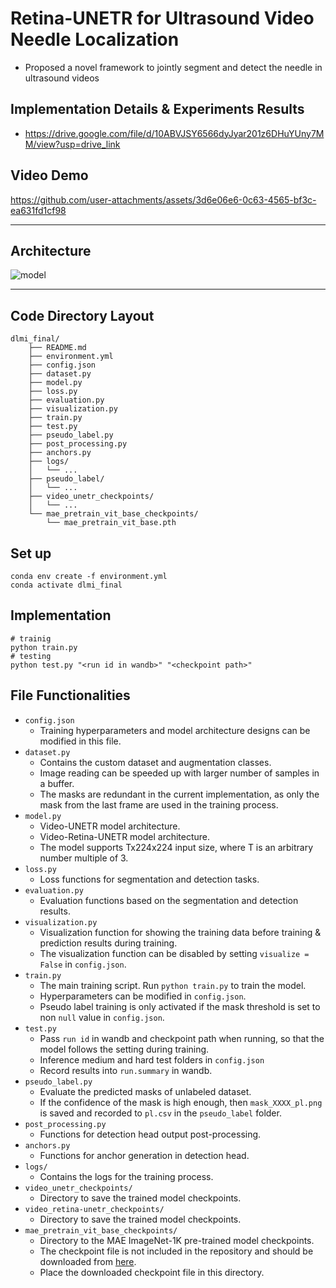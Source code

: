 # Retina-UNETR for Ultrasound Video Needle Localization
- Proposed a novel framework to jointly segment and detect the needle in ultrasound videos
## Implementation Details & Experiments Results
- <https://drive.google.com/file/d/10ABVJSY6566dyJyar201z6DHuYUny7MM/view?usp=drive_link>
## Video Demo
https://github.com/user-attachments/assets/3d6e06e6-0c63-4565-bf3c-ea631fd1cf98
***
## Architecture
![model](https://github.com/user-attachments/assets/7895920a-4948-4417-9ee5-80a40a6cff72)
***
## Code Directory Layout
```
dlmi_final/
    ├── README.md
    ├── environment.yml
    ├── config.json
    ├── dataset.py
    ├── model.py
    ├── loss.py
    ├── evaluation.py
    ├── visualization.py
    ├── train.py
    ├── test.py
    ├── pseudo_label.py
    ├── post_processing.py
    ├── anchors.py
    ├── logs/
    │   └── ...
    ├── pseudo_label/
    │   └── ...
    ├── video_unetr_checkpoints/
    │   └── ...
    └── mae_pretrain_vit_base_checkpoints/
        └── mae_pretrain_vit_base.pth
```
## Set up
```
conda env create -f environment.yml
conda activate dlmi_final
```
## Implementation
```
# trainig
python train.py
# testing
python test.py "<run id in wandb>" "<checkpoint path>"
```
## File Functionalities
- `config.json`
  - Training hyperparameters and model architecture designs can be modified in this file.
- `dataset.py`
  - Contains the custom dataset and augmentation classes.
  - Image reading can be speeded up with larger number of samples in a buffer. 
  - The masks are redundant in the current implementation, as only the mask from the last frame are used in the training process.
- `model.py`
  - Video-UNETR model architecture.
  - Video-Retina-UNETR model architecture.
  - The model supports Tx224x224 input size, where T is an arbitrary number multiple of 3.
- `loss.py`
  - Loss functions for segmentation and detection tasks.
- `evaluation.py`
  - Evaluation functions based on the segmentation and detection results.
- `visualization.py`
  - Visualization function for showing the training data before training & prediction results during training.
  - The visualization function can be disabled by setting `visualize = False` in `config.json`.
- `train.py`
  - The main training script. Run `python train.py` to train the model.
  - Hyperparameters can be modified in `config.json`.
  - Pseudo label training is only activated if the mask threshold is set to non `null` value in `config.json`.
- `test.py`
  - Pass `run id` in wandb and checkpoint path when running, so that the model follows the setting during training.
  - Inference medium and hard test folders in `config.json`
  - Record results into `run.summary` in wandb.
- `pseudo_label.py`
  - Evaluate the predicted masks of unlabeled dataset.
  - If the confidence of the mask is high enough, then `mask_XXXX_pl.png` is saved and recorded to `pl.csv` in the `pseudo_label` folder.
- `post_processing.py`
  - Functions for detection head output post-processing.
- `anchors.py`
  - Functions for anchor generation in detection head.
- `logs/`
  - Contains the logs for the training process.
- `video_unetr_checkpoints/`
  - Directory to save the trained model checkpoints.
- `video_retina-unetr_checkpoints/`
  - Directory to save the trained model checkpoints.
- `mae_pretrain_vit_base_checkpoints/`
  - Directory to the MAE ImageNet-1K pre-trained model checkpoints.
  - The checkpoint file is not included in the repository and should be downloaded from [here](https://dl.fbaipublicfiles.com/mae/pretrain/mae_pretrain_vit_base.pth).
  - Place the downloaded checkpoint file in this directory.

